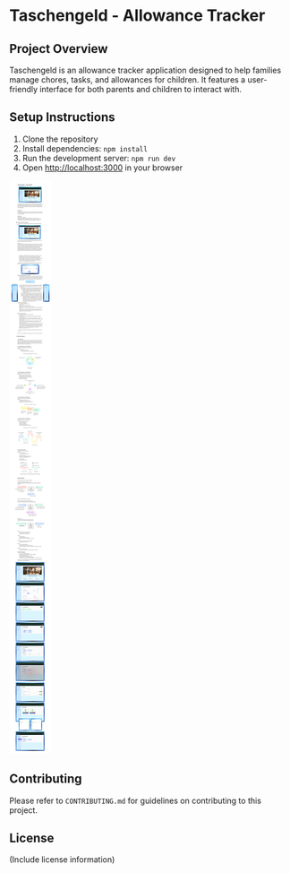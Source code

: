 # Taschengeld - Allowance Tracker

## Project Overview

Taschengeld is an allowance tracker application designed to help families manage chores, tasks, and allowances for children. It features a user-friendly interface for both parents and children to interact with.

## Setup Instructions

1. Clone the repository
2. Install dependencies: `npm install`
3. Run the development server: `npm run dev`
4. Open [http://localhost:3000](http://localhost:3000) in your browser

[![PDF Preview](tg_ug_v2.jpg)](Taschengeld-User_Guide_v2.pdf)

## Contributing

Please refer to `CONTRIBUTING.md` for guidelines on contributing to this project.

## License

(Include license information)
